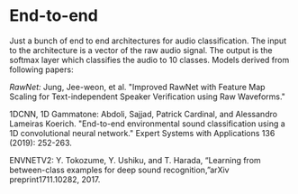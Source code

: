 # End-to-end
Just a bunch of end to end architectures for audio classification.
The input to the architecture is a vector of the raw audio signal. The output is the softmax layer which classifies the audio to 10 classes. Models derived from following papers:

*RawNet:* Jung, Jee-weon, et al. "Improved RawNet with Feature Map Scaling for Text-independent Speaker Verification using Raw Waveforms."

1DCNN, 1D Gammatone: Abdoli, Sajjad, Patrick Cardinal, and Alessandro Lameiras Koerich. "End-to-end environmental sound classification using a 1D convolutional neural network." Expert Systems with Applications 136 (2019): 252-263.

ENVNETV2: Y. Tokozume, Y. Ushiku, and T. Harada, “Learning from between-class   examples   for   deep   sound   recognition,”arXiv  preprint1711.10282, 2017.
